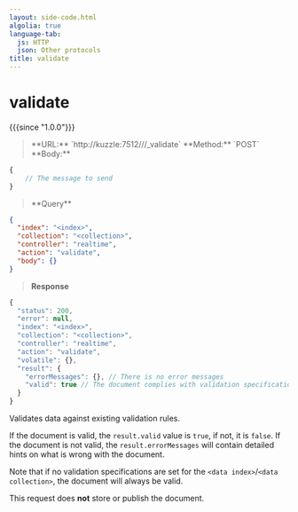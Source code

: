 ```yaml
---
layout: side-code.html
algolia: true
language-tab:
  js: HTTP
  json: Other protocols
title: validate
---
```


# validate

{{{since "1.0.0"}}}


<blockquote class="js">
<p>
**URL:** `http://kuzzle:7512/<index>/<collection>/_validate`  
**Method:** `POST`  
**Body:**
</p>
</blockquote>


```js
{
    // The message to send
}
```


<blockquote class="json">
<p>
**Query**
</p>
</blockquote>


```json
{
  "index": "<index>",
  "collection": "<collection>",
  "controller": "realtime",
  "action": "validate",
  "body": {}
}
```

>**Response**

```javascript
{
  "status": 200,
  "error": null,
  "index": "<index>",
  "collection": "<collection>",
  "controller": "realtime",
  "action": "validate",
  "volatile": {},
  "result": {
    "errorMessages": {}, // There is no error messages
    "valid": true // The document complies with validation specifications
  }  
}
```

Validates data against existing validation rules. 

If the document is valid, the `result.valid` value is `true`, if not, it is `false`.
If the document is not valid, the `result.errorMessages` will contain detailed hints on what is wrong with the document.

Note that if no validation specifications are set for the `<data index>`/`<data collection>`, the document will always be valid.

This request does **not** store or publish the document.
